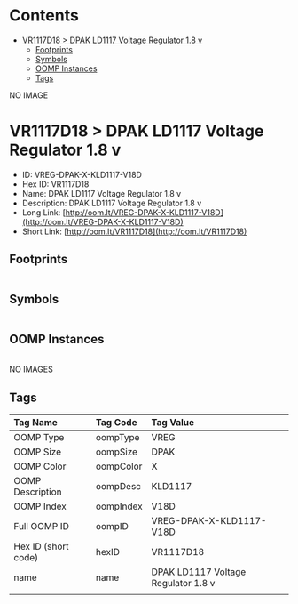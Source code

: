 



Contents
========

* [VR1117D18 > DPAK LD1117 Voltage Regulator 1.8 v](#vr1117d18--dpak-ld1117-voltage-regulator-18-v)
	* [Footprints](#footprints)
	* [Symbols](#symbols)
	* [OOMP Instances](#oomp-instances)
	* [Tags](#tags)
  
NO IMAGE  
# VR1117D18 > DPAK LD1117 Voltage Regulator 1.8 v

- ID: VREG-DPAK-X-KLD1117-V18D
- Hex ID: VR1117D18
- Name: DPAK LD1117 Voltage Regulator 1.8 v
- Description: DPAK LD1117 Voltage Regulator 1.8 v
- Long Link: [http://oom.lt/VREG-DPAK-X-KLD1117-V18D](http://oom.lt/VREG-DPAK-X-KLD1117-V18D)
- Short Link: [http://oom.lt/VR1117D18](http://oom.lt/VR1117D18)

## Footprints
  

||||
| :--- | :--- | :--- |

## Symbols
  

||||
| :--- | :--- | :--- |

## OOMP Instances
  

||||
| :--- | :--- | :--- |
  
NO IMAGES  
## Tags
  

|Tag Name|Tag Code|Tag Value|
| :--- | :--- | :--- |
|OOMP Type|oompType|VREG|
|OOMP Size|oompSize|DPAK|
|OOMP Color|oompColor|X|
|OOMP Description|oompDesc|KLD1117|
|OOMP Index|oompIndex|V18D|
|Full OOMP ID|oompID|VREG-DPAK-X-KLD1117-V18D|
|Hex ID (short code)|hexID|VR1117D18|
|name|name|DPAK LD1117 Voltage Regulator 1.8 v|
||||

